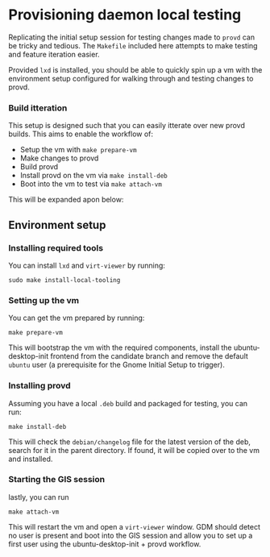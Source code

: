 # Provisioning daemon local testing

Replicating the initial setup session for testing changes made to `provd` can be tricky and tedious. The `Makefile` 
included here attempts to make testing and feature iteration easier. 

Provided `lxd` is installed, you should be able to quickly spin up a vm with the environment setup configured for 
walking through and testing changes to provd.

### Build itteration

This setup is designed such that you can easily itterate over new provd builds. This aims to enable the workflow of:
- Setup the vm with `make prepare-vm`
- Make changes to provd
- Build provd 
- Install provd on the vm via `make install-deb`
- Boot into the vm to test via `make attach-vm`

This will be expanded apon below:

## Environment setup

### Installing required tools
You can install `lxd` and `virt-viewer` by running:
```
sudo make install-local-tooling
```

### Setting up the vm
You can get the vm prepared by running:
```
make prepare-vm
```

This will bootstrap the vm with the required components, install the ubuntu-desktop-init frontend from the candidate 
branch and remove the default `ubuntu` user (a prerequisite for the Gnome Initial Setup to trigger).

### Installing provd
Assuming you have a local `.deb` build and packaged for testing, you can run:
```
make install-deb
```

This will check the `debian/changelog` file for the latest version of the deb, search for it in the parent directory. 
If found, it will be copied over to the vm and installed.

### Starting the GIS session
lastly, you can run 
```
make attach-vm
```

This will restart the vm and open a `virt-viewer` window. GDM should detect no user is present and boot into the GIS 
session and allow you to set up a first user using the ubuntu-desktop-init + provd workflow.

